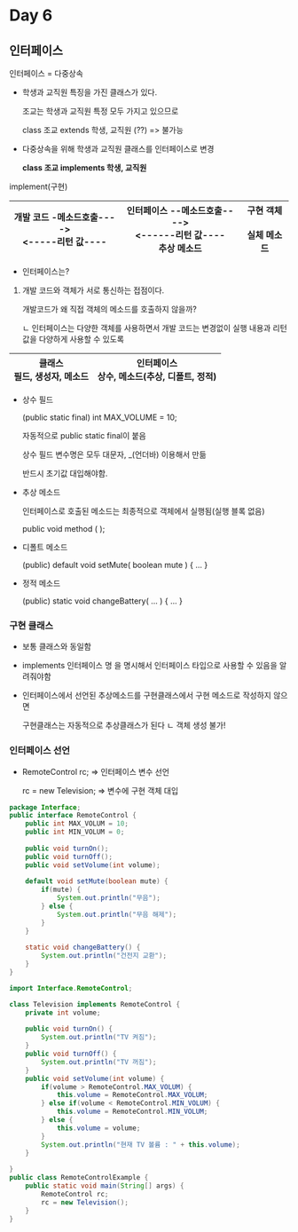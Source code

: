 # Day 6

## 인터페이스

인터페이스 = 다중상속

* 학생과 교직원 특징을 가진 클래스가 있다.

  조교는 학생과 교직원 특정 모두 가지고 있으므로

  class 조교 extends 학생, 교직원 (??)  => 불가능

* 다중상속을 위해 학생과 교직원 클래스를 인터페이스로 변경

  **class 조교 implements 학생, 교직원** 

implement(구현)

| 개발 코드 -메소드호출----><br />                <-----리턴 값---- | 인터페이스 --메소드호출----><br />                   <------리턴 값----<br />                      추상 메소드 | 구현 객체<br /><br />실체 메소드 |
| ------------------------------------------------------------ | ------------------------------------------------------------ | -------------------------------- |

* 인터페이스는?
1. 개발 코드와 객체가 서로 통신하는 접점이다.

   개발코드가 왜 직접 객체의 메소드를 호출하지 않을까?

   ㄴ 인터페이스는 다양한 객체를 사용하면서 개발 코드는 변경없이 실행 내용과 		리턴값을 다양하게 사용할 수 있도록

| 클래스<br />필드, 생성자, 메소드 | 인터페이스<br />상수, 메소드(추상, 디폴트, 정적) |
| -------------------------------- | ------------------------------------------------ |

* 상수 필드

  (public static final) int MAX_VOLUME = 10;

  자동적으로 public static final이 붙음

  상수 필드 변수명은 모두 대문자, _(언더바) 이용해서 만듦

  반드시 초기값 대입해야함.

* 추상 메소드

  인터페이스로 호출된 메소드는 최종적으로 객체에서 실행됨(실행 블록 없음)

  public void method ( );

* 디폴트 메소드

  (public) default void setMute( boolean mute ) { ... }

* 정적 메소드

  (public) static void changeBattery( ... ) { ... }

### 구현 클래스

* 보통 클래스와 동일함

* implements 인터페이스 명 을 명시해서 인터페이스 타입으로 사용할 수 있음을 알려줘야함

* 인터페이스에서 선언된 추상메소드를 구현클래스에서 구현 메소드로 작성하지 않으면 

  구현클래스는 자동적으로 추상클래스가 된다
  ㄴ 객체 생성 불가!

### 인터페이스 선언

* RemoteControl rc;	=> 인터페이스 변수 선언 

  rc = new Television;	=> 변수에 구현 객체 대입

```java
package Interface;
public interface RemoteControl {
	public int MAX_VOLUM = 10;
	public int MIN_VOLUM = 0;
	
	public void turnOn();
	public void turnOff();
	public void setVolume(int volume);
	
	default void setMute(boolean mute) {
		if(mute) {
			System.out.println("무음");
		} else {
			System.out.println("무음 해제");
		}
	}
	
	static void changeBattery() {
		System.out.println("건전지 교환");
	}
}
```

```java
import Interface.RemoteControl;

class Television implements RemoteControl {
	private int volume;
	
	public void turnOn() {
		System.out.println("TV 켜짐");
	}
	public void turnOff() {
		System.out.println("TV 꺼짐");
	}
	public void setVolume(int volume) {
		if(volume > RemoteControl.MAX_VOLUM) {
			this.volume = RemoteControl.MAX_VOLUM;
		} else if(volume < RemoteControl.MIN_VOLUM) {
			this.volume = RemoteControl.MIN_VOLUM;
		} else {
			this.volume = volume;
		}
		System.out.println("현재 TV 볼륨 : " + this.volume);
	}
	
}
public class RemoteControlExample {
	public static void main(String[] args) {
		RemoteControl rc;
		rc = new Television();
	}
}
```




